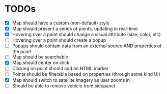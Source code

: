 # TODOs

- [x] Map should have a custom (non-default) style
- [x] Map should present a series of points, updating in real-time
- [x] Hovering over a point should change a visual attribute (size,  color, etc)
- [ ] Hovering over a point should create a popup
- [ ] Popups should contain data from an external source AND properties of the point
- [ ] Map should be searchable
- [x] Map should center on click
- [ ] Clicking on point should add an HTML marker
- [ ] Points should be filterable based on properties (through some kind UI)
- [x] Map should switch to satellite imagery as user zooms in
- [ ] Should be able to remove vehicle from sidepanel
